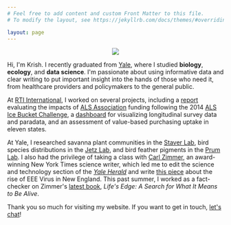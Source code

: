 ```yaml
---
# Feel free to add content and custom Front Matter to this file.
# To modify the layout, see https://jekyllrb.com/docs/themes/#overriding-theme-defaults

layout: page
---
```


<p align="center">
  <img src="/media/profile.jpg">
</p>

Hi, I'm Krish. I recently graduated from [Yale](https://www.yale.edu), where I studied **biology**, **ecology**, and **data science**. I'm passionate about using informative data and clear writing to put important insight into the hands of those who need it, from healthcare providers and policymakers to the general public.

At [RTI International](https://www.rti.org), I worked on several projects, including a [report](https://www.als.org/sites/default/files/2020-06/RTI-Report-FINAL.pdf) evaluating the impacts of [ALS Association](als.org) funding following the 2014 [ALS Ice Bucket Challenge](https://www.als.org/stories-news/ice-bucket-challenge-dramatically-accelerated-fight-against-als), a [dashboard](https://www.rti.org/rti-press-publication/interactive-visualization) for visualizing longitudinal survey data and paradata, and an assessment of value-based purchasing uptake in eleven states.

At Yale, I researched savanna plant communities in the [Staver Lab](https://staverlab.yale.edu), bird species distributions in the [Jetz Lab](jetzlab.yale.edu), and bird feather pigments in the [Prum Lab](prumlab.yale.edu). I also had the privilege of taking a class with [Carl Zimmer](https://www.carlzimmer.com), an award-winning New York Times science writer, which led me to edit the science and technology section of the [*Yale Herald*](https://www.yale-herald.com) and write [this piece](https://yale-herald.com/2020/01/24/a-viral-climate-eee-and-its-unnerving-future-in-new-england/) about the rise of EEE Virus in New England. This past summer, I worked as a fact-checker on Zimmer's [latest book](https://carlzimmer.com/books/lifes-edge/), *Life's Edge: A Search for What It Means to Be Alive*.

Thank you so much for visiting my website. If you want to get in touch, [let's chat](mailto:krish.maypole@yale.edu)!